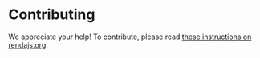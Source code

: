 # Contributing

We appreciate your help! To contribute, please read [these instructions on rendajs.org](https://rendajs.org/manual/advanced/contributing).
